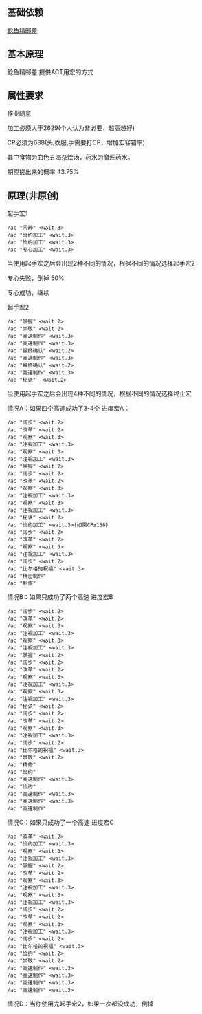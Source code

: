 ## 基础依赖
[鲶鱼精邮差](https://nga.178.com/read.php?tid=19724323)

## 基本原理

鲶鱼精邮差 提供ACT用宏的方式

## 属性要求

作业随意

加工必须大于2629(个人认为非必要，越高越好)

CP必须为638(头,衣服,手需要打CP，增加宏容错率)

其中食物为血色五海杂烩汤，药水为魔匠药水。

期望搓出来的概率 43.75%

## 原理(**非原创**)

起手宏1
```
/ac "闲静" <wait.3>
/ac "俭约加工" <wait.3>
/ac "俭约加工" <wait.3>
/ac "专心加工" <wait.3> 
```
当使用起手宏之后会出现2种不同的情况，根据不同的情况选择起手宏2

专心失败，倒掉 50%

专心成功，继续

起手宏2
```
/ac "掌握" <wait.2>
/ac "崇敬" <wait.2>
/ac "高速制作" <wait.3>
/ac "高速制作" <wait.3>
/ac "最终确认" <wait.2>
/ac "高速制作" <wait.3>
/ac "最终确认" <wait.2>
/ac "高速制作" <wait.3>
/ac "秘诀"  <wait.2>
```

当使用起手宏之后会出现4种不同的情况，根据不同的情况选择终止宏

情况A：如果四个高速成功了3-4个
进度宏A：
```
/ac "阔步" <wait.2>
/ac "改革" <wait.2>
/ac "观察" <wait.3>
/ac "注视加工" <wait.3>
/ac "观察" <wait.3>
/ac "注视加工" <wait.3>
/ac "掌握" <wait.2>
/ac "阔步" <wait.2>
/ac "改革" <wait.2>
/ac "观察" <wait.3>
/ac "注视加工" <wait.3>
/ac "观察" <wait.3>
/ac "注视加工" <wait.3>
/ac "秘诀" <wait.2>
/ac "俭约加工" <wait.3>(如果CP≥156)
/ac "阔步" <wait.2> 
/ac "改革" <wait.2>
/ac "观察" <wait.3>
/ac "注视加工" <wait.3>
/ac "阔步" <wait.2>
/ac "比尔格的祝福" <wait.3>
/ac "精密制作" 
/ac "制作"
```

情况B：如果只成功了两个高速
进度宏B
```
/ac "阔步" <wait.2>
/ac "改革" <wait.2>
/ac "观察" <wait.3>
/ac "注视加工" <wait.3>
/ac "观察" <wait.3>
/ac "注视加工" <wait.3>
/ac "掌握" <wait.2>
/ac "阔步" <wait.2>
/ac "改革" <wait.2>
/ac "观察" <wait.3>
/ac "注视加工" <wait.3>
/ac "观察" <wait.3>
/ac "注视加工" <wait.3>
/ac "秘诀" <wait.2>
/ac "阔步" <wait.2> 
/ac "改革" <wait.2>
/ac "观察" <wait.3>
/ac "注视加工" <wait.3>
/ac "阔步" <wait.2>
/ac "比尔格的祝福" <wait.3>
/ac "崇敬" <wait.2>
/ac "精修" 
/ac "俭约" 
/ac "高速制作" <wait.3>
/ac "俭约" 
/ac "高速制作" <wait.3>
/ac "高速制作" <wait.3>
/ac "高速制作" 
```

情况C：如果只成功了一个高速
进度宏C
```
/ac "改革" <wait.2>
/ac "俭约加工" <wait.3>
/ac "观察" <wait.3>
/ac "注视加工" <wait.3>
/ac "掌握" <wait.2>
/ac "改革" <wait.2>
/ac "观察" <wait.3>
/ac "注视加工" <wait.3>
/ac "观察" <wait.3>
/ac "注视加工" <wait.3>
/ac "阔步" <wait.2>
/ac "改革" <wait.2>
/ac "观察" <wait.3>
/ac "注视加工" <wait.3>
/ac "阔步" <wait.2>
/ac "比尔格的祝福" <wait.3>
/ac "俭约" <wait.2>
/ac "崇敬" <wait.2>
/ac "高速制作" <wait.3>
/ac "高速制作" <wait.3>
/ac "高速制作" <wait.3>
/ac "高速制作" <wait.3>
```

情况D：当你使用完起手宏2，如果一次都没成功，倒掉

